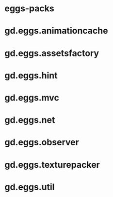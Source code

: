 eggs-packs
==========

gd.eggs.animationcache
==

gd.eggs.assetsfactory
==

gd.eggs.hint
==

gd.eggs.mvc
==

gd.eggs.net
==

gd.eggs.observer
==

gd.eggs.texturepacker
==

gd.eggs.util
==